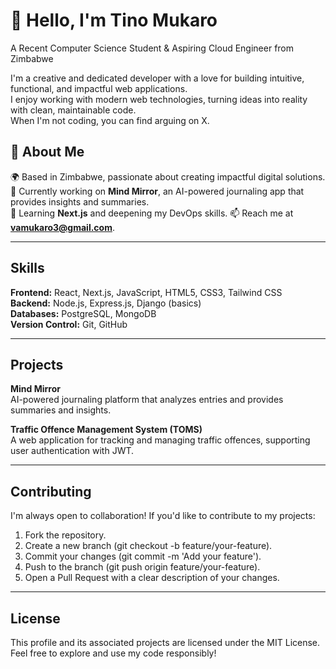 # 👋 Hello, I'm Tino Mukaro  
A Recent Computer Science Student & Aspiring Cloud Engineer from Zimbabwe  

I'm a creative and dedicated developer with a love for building intuitive, functional, and impactful web applications.  
I enjoy working with modern web technologies, turning ideas into reality with clean, maintainable code.  
When I'm not coding, you can find arguing on X.  


## 🔎 About Me  
🌍 Based in Zimbabwe, passionate about creating impactful digital solutions.  
🔭 Currently working on **Mind Mirror**, an AI-powered journaling app that provides insights and summaries.  
🌱 Learning **Next.js** and deepening my DevOps skills. 
📫 Reach me at **vamukaro3@gmail.com**.  

---

## Skills  
**Frontend:** React, Next.js, JavaScript, HTML5, CSS3, Tailwind CSS  
**Backend:** Node.js, Express.js, Django (basics)  
**Databases:** PostgreSQL, MongoDB  
**Version Control:** Git, GitHub  

---

## Projects  
**Mind Mirror**  
AI-powered journaling platform that analyzes entries and provides summaries and insights.  

**Traffic Offence Management System (TOMS)**  
A web application for tracking and managing traffic offences, supporting user authentication with JWT.    

---

## Contributing  
I'm always open to collaboration! If you'd like to contribute to my projects:  

1. Fork the repository.
2. Create a new branch (git checkout -b feature/your-feature).
3. Commit your changes (git commit -m 'Add your feature').
4. Push to the branch (git push origin feature/your-feature).
5. Open a Pull Request with a clear description of your changes.
---

## License
This profile and its associated projects are licensed under the MIT License. Feel free to explore and use my code responsibly!
